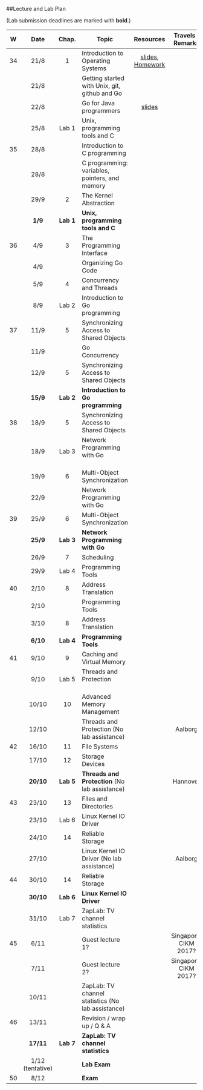 ##Lecture and Lab Plan

(Lab submission deadlines are marked with **bold**.)

| W    |  Date     | Chap.     | Topic                                            | Resources | Travels / Remarks     |
|:----:|:---------:|:-----:    |--------------------------------------------------|:-------:|:------------:|
|  34  |  21/8     |   1       | Introduction to Operating Systems                |  [slides](https://stavanger.instructure.com/courses/432/modules/items/6330), [Homework](https://stavanger.instructure.com/courses/432/modules/items/6353)       |              |
|      |  21/8     |           | Getting started with Unix, git, github and Go    |         |              |
|      |  22/8     |           | Go for Java programmers                          |  [slides](https://talks.golang.org/2015/go-for-java-programmers.slide#1)       |              |
|      |  25/8     | Lab 1     | Unix, programming tools and C                    |         |              |
|  35  |  28/8     |           | Introduction to C programming                    |         |              |
|      |  28/8     |           | C programming: variables, pointers, and memory   |         |              |
|      |  29/9     |   2       | The Kernel Abstraction                           |         |              |
|      |  **1/9**  | **Lab 1** | **Unix, programming tools and C**                |         |          |
|  36  |  4/9      |   3       | The Programming Interface                        |         |              |
|      |  4/9      |           | Organizing Go Code                               |         |              |
|      |  5/9      |   4       | Concurrency and Threads                          |         |              |
|      |  8/9      | Lab 2     | Introduction to Go programming                   |         |              |
|  37  |  11/9     |   5       | Synchronizing Access to Shared Objects           |         |              |
|      |  11/9     |           | Go Concurrency                                   |         |              |
|      |  12/9     |   5       | Synchronizing Access to Shared Objects           |         |              |
|      |  **15/9** | **Lab 2** | **Introduction to Go programming**               |         |              |
|  38  |  18/9     |   5       | Synchronizing Access to Shared Objects           |         |              |
|      |  18/9     | Lab 3     | Network Programming with Go                      |         |              |
|      |  19/9     |   6       | Multi-Object Synchronization                     |         |              |
|      |  22/9     |           | Network Programming with Go                      |         |              |
|  39  |  25/9     |   6       | Multi-Object Synchronization                     |         |              |
|      |  **25/9** | **Lab 3** | **Network Programming with Go**                  |         |              |
|      | 26/9      |   7       | Scheduling                                       |         |              |
|      |  29/9     | Lab 4     | Programming Tools                                |         |              |
|  40  |  2/10     |   8       | Address Translation                              |         |              |
|      |  2/10     |           | Programming Tools                                |         |              |
|      |  3/10     |   8       | Address Translation                              |         |              |
|      |  **6/10** | **Lab 4** | **Programming Tools**                            |         |              |
|  41  | 9/10      |   9       | Caching and Virtual Memory                       |         |              |
|      | 9/10      | Lab 5     | Threads and Protection                           |         |              |
|      | 10/10     |  10       | Advanced Memory Management                       |         |              |
|      |  12/10    |           | Threads and Protection (No lab assistance)       |         |  Aalborg     |
|  42  | 16/10     |  11       | File Systems                                     |         |              |
|      | 17/10     |  12       | Storage Devices                                  |         |              |
|      | **20/10** | **Lab 5** | **Threads and Protection** (No lab assistance)   |         |  Hannover    |
|  43  |  23/10    |  13       | Files and Directories                            |         |              |
|      | 23/10     | Lab 6     | Linux Kernel IO Driver                           |         |              |
|      |  24/10    |  14       | Reliable Storage                                 |         |              |
|      |  27/10    |           | Linux Kernel IO Driver (No lab assistance)       |         |  Aalborg     |
|  44  | 30/10     |  14       | Reliable Storage                                 |         |              |
|      |  **30/10**| **Lab 6** | **Linux Kernel IO Driver**                       |         |              |
|      | 31/10     | Lab 7     | ZapLab: TV channel statistics                    |         |              |
|  45  | 6/11      |           | Guest lecture 1?                                   |         |  Singapore, CIKM 2017?  |
|      | 7/11      |           | Guest lecture 2?                                   |         |  Singapore, CIKM 2017?  |
|      | 10/11     |           | ZapLab: TV channel statistics (No lab assistance)|         |              |
|  46  | 13/11     |           | Revision / wrap up / Q & A                       |         |              |
|      | **17/11** | **Lab 7** | **ZapLab: TV channel statistics**                |         |              |
|      | 1/12 (tentative)     |           | **Lab Exam**                                     |         |              |
|  50  | 8/12      |           | **Exam**                                         |         |              |
